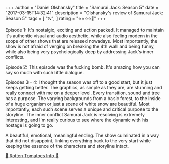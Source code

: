 +++
author = "Daniel Olshansky"
title = "Samurai Jack: Season 5"
date = "2017-03-15T14:32:41"
description = "Olshansky's review of Samurai Jack: Season 5"
tags = [
    "tv",
]
rating = "⭐⭐⭐⭐🌟"
+++

Episode 1: It's nostalgic, exciting and action packed. It managed to maintain it's authentic visual and audio aesthetic, while also feeling modern in the scope of other shows that are released nowadays. Most importantly, the show is not afraid of verging on breaking the 4th walll and being funny, while also being very psychologically deep by addressing Jack's inner conflicts.

Episode 2: This episode was the fucking bomb. It's amazing how you can say so much with such little dialogue.

Episodes 3 - 4: I thought the season was off to a good start, but it just keeps getting better. The graphics, as simple as they are, are stunning and really connect with me on a deeper level. Every transition, sound and tree has a purpose. The varying backgrounds from a basic forest, to the inside of a huge organism or just a scene of white snow are beautiful. Most importantly, each such scene serves a unique and critical purpose to the storyline. The inner conflict Samurai Jack is resolving is extremely interesting, and I'm really curious to see where the dynamic with his hostage is going to go.

A beautiful, emotional, meaningful ending. The show culminated in a way that did not disappoint, linking everything back to the very start while keeping the essence of the characters and storyline intact.

[🍅 Rotten Tomatoes Info 🍅](https://www.rottentomatoes.com//tv/samurai_jack/s05)
